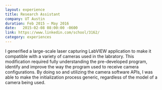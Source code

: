 ```yaml
---
layout: experience
title: Research Assistant
company: UT Austin
duration: Feb 2015 ― May 2016
date:   2015-02-08 08:00:00 -0600
link: https://www.linkedin.com/school/3162/
category: experiences
---
```

I generified a large-scale laser capturing LabVIEW application to make it compatible with a variety of cameras used in the labratory. This modification required fully understanding the pre-developed program, identify and improve the way the program used to receive camera configurations. By doing so and utilizing the camera software APIs, I was able to make the initialization process generic, regardless of the model of a camera being used.

